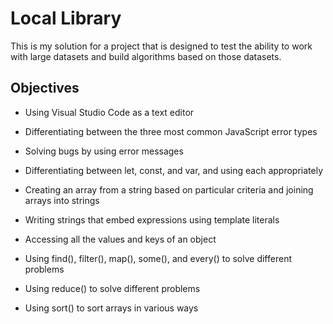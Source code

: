 # Local Library

This is my solution for a project that is designed to test the ability to work with large datasets and build algorithms based on those datasets. 

## Objectives

 -  Using Visual Studio Code as a text editor
    
-   Differentiating between the three most common JavaScript error types
    
-   Solving bugs by using error messages
    
-   Differentiating between  let,  const, and  var, and using each appropriately
    
-   Creating an array from a string based on particular criteria and joining arrays into strings
    
-   Writing strings that embed expressions using template literals
    
-   Accessing all the values and keys of an object
    
-   Using  find(),  filter(),  map(),  some(), and  every()  to solve different problems
    
-   Using  reduce()  to solve different problems
    
-   Using  sort()  to sort arrays in various ways


